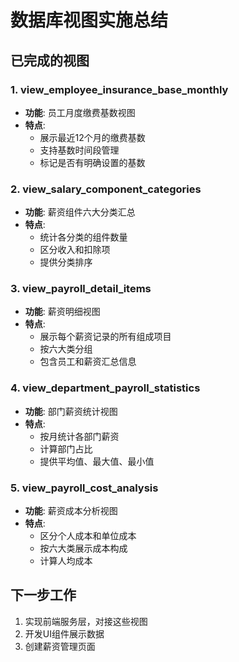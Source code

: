 # 数据库视图实施总结

## 已完成的视图

### 1. view_employee_insurance_base_monthly
- **功能**: 员工月度缴费基数视图
- **特点**: 
  - 展示最近12个月的缴费基数
  - 支持基数时间段管理
  - 标记是否有明确设置的基数

### 2. view_salary_component_categories
- **功能**: 薪资组件六大分类汇总
- **特点**:
  - 统计各分类的组件数量
  - 区分收入和扣除项
  - 提供分类排序

### 3. view_payroll_detail_items
- **功能**: 薪资明细视图
- **特点**:
  - 展示每个薪资记录的所有组成项目
  - 按六大类分组
  - 包含员工和薪资汇总信息

### 4. view_department_payroll_statistics
- **功能**: 部门薪资统计视图
- **特点**:
  - 按月统计各部门薪资
  - 计算部门占比
  - 提供平均值、最大值、最小值

### 5. view_payroll_cost_analysis
- **功能**: 薪资成本分析视图
- **特点**:
  - 区分个人成本和单位成本
  - 按六大类展示成本构成
  - 计算人均成本

## 下一步工作

1. 实现前端服务层，对接这些视图
2. 开发UI组件展示数据
3. 创建薪资管理页面